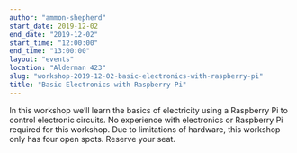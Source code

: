 ```yaml
---
author: "ammon-shepherd"
start_date: 2019-12-02
end_date: "2019-12-02"
start_time: "12:00:00"
end_time: "13:00:00"
layout: "events"
location: "Alderman 423"
slug: "workshop-2019-12-02-basic-electronics-with-raspberry-pi"
title: "Basic Electronics with Raspberry Pi"
---
```


In this workshop we’ll learn the basics of electricity using a Raspberry Pi to control electronic circuits. No experience with electronics or Raspberry Pi required for this workshop. Due to limitations of hardware, this workshop only has four open spots. Reserve your seat.
